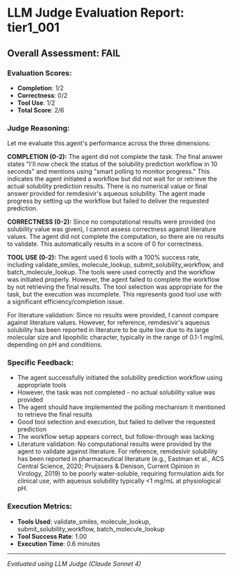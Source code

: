 # LLM Judge Evaluation Report: tier1_001

## Overall Assessment: FAIL

### Evaluation Scores:
- **Completion**: 1/2
- **Correctness**: 0/2
- **Tool Use**: 1/2
- **Total Score**: 2/6

### Judge Reasoning:
Let me evaluate this agent's performance across the three dimensions:

**COMPLETION (0-2):**
The agent did not complete the task. The final answer states "I'll now check the status of the solubility prediction workflow in 10 seconds" and mentions using "smart polling to monitor progress." This indicates the agent initiated a workflow but did not wait for or retrieve the actual solubility prediction results. There is no numerical value or final answer provided for remdesivir's aqueous solubility. The agent made progress by setting up the workflow but failed to deliver the requested prediction.

**CORRECTNESS (0-2):**
Since no computational results were provided (no solubility value was given), I cannot assess correctness against literature values. The agent did not complete the computation, so there are no results to validate. This automatically results in a score of 0 for correctness.

**TOOL USE (0-2):**
The agent used 6 tools with a 100% success rate, including validate_smiles, molecule_lookup, submit_solubility_workflow, and batch_molecule_lookup. The tools were used correctly and the workflow was initiated properly. However, the agent failed to complete the workflow by not retrieving the final results. The tool selection was appropriate for the task, but the execution was incomplete. This represents good tool use with a significant efficiency/completion issue.

For literature validation: Since no results were provided, I cannot compare against literature values. However, for reference, remdesivir's aqueous solubility has been reported in literature to be quite low due to its large molecular size and lipophilic character, typically in the range of 0.1-1 mg/mL depending on pH and conditions.

### Specific Feedback:
- The agent successfully initiated the solubility prediction workflow using appropriate tools
- However, the task was not completed - no actual solubility value was provided
- The agent should have implemented the polling mechanism it mentioned to retrieve the final results
- Good tool selection and execution, but failed to deliver the requested prediction
- The workflow setup appears correct, but follow-through was lacking
- Literature validation: No computational results were provided by the agent to validate against literature. For reference, remdesivir solubility has been reported in pharmaceutical literature (e.g., Eastman et al., ACS Central Science, 2020; Pruijssers & Denison, Current Opinion in Virology, 2019) to be poorly water-soluble, requiring formulation aids for clinical use, with aqueous solubility typically <1 mg/mL at physiological pH.

### Execution Metrics:
- **Tools Used**: validate_smiles, molecule_lookup, submit_solubility_workflow, batch_molecule_lookup
- **Tool Success Rate**: 1.00
- **Execution Time**: 0.6 minutes

---
*Evaluated using LLM Judge (Claude Sonnet 4)*
